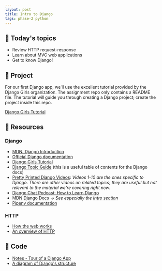 ```yaml
---
layout: post
title: Intro to Django
tags: phase-2 python
---
```


## 📅 Today's topics

- Review HTTP request-response
- Learn about MVC web applications
- Get to know Django!

## 🎯 Project

For our first Django app, we'll use the excellent tutorial provided by the Django Girls organization. The assignment repo only contains a README file. The tutorial will guide you through creating a Django project; create the project inside this repo.

[Django Girls Tutorial](https://classroom.github.com/a/UviZK6zg)

## 🔖 Resources

### Django

- [MDN: Django Introduction](https://developer.mozilla.org/en-US/docs/Learn/Server-side/Django/Introduction)
- [Official Django documentation](https://docs.djangoproject.com/en/3.2/)
- [Django Girls Tutorial](https://tutorial.djangogirls.org/en/#django-girls-tutorial)
- [Django Topic Guide](https://docs.djangoproject.com/en/3.2/topics/) (this is a useful table of contents for the Django docs)
- [Pretty Printed Django Videos](https://www.youtube.com/playlist?list=PLXmMXHVSvS-DQfOsQdXkzEZyD0Vei7PKf): _Videos 1-10 are the ones specific to Django. There are other videos on related topics; they are useful but not relevant to the material we're covering right now._
- [Django Chat Podcast: How to Learn Django](https://djangochat.com/episodes/how-to-learn-django)
- [MDN Django Docs](https://developer.mozilla.org/en-US/docs/Learn/Server-side/Django) -> _See especially the [Intro section](https://developer.mozilla.org/en-US/docs/Learn/Server-side/Django/Introduction)_
- [Pipenv documentation](https://pipenv.pypa.io/en/latest/)

### HTTP

- [How the web works](https://developer.mozilla.org/en-US/docs/Learn/Getting_started_with_the_web/How_the_Web_works)
- [An overview of HTTP](https://developer.mozilla.org/en-US/docs/Web/HTTP/Overview)

## 🦉 Code

- [Notes - Tour of a Django App](https://github.com/momentum-team-9/notes/blob/main/django-tour.md)
- [A diagram of Django's structure](https://github.com/Momentum-Team-9/notes/blob/main/django-diagram.md)
